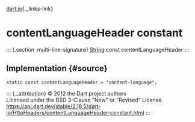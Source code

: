 [dart:io](../../dart-io/dart-io-library){._links-link}

contentLanguageHeader constant
==============================

::: {.section .multi-line-signature}
[String](../../dart-core/string-class) const contentLanguageHeader
:::

Implementation {#source}
--------------

``` {.language-dart data-language="dart"}
static const contentLanguageHeader = "content-language";
```

::: {._attribution}
© 2012 the Dart project authors\
Licensed under the BSD 3-Clause \"New\" or \"Revised\" License.\
<https://api.dart.dev/stable/2.18.5/dart-io/HttpHeaders/contentLanguageHeader-constant.html>
:::
